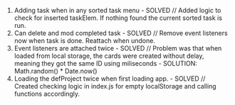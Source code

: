 1. Adding task when in any sorted task menu - SOLVED // Added logic to check for inserted taskElem. If nothing found the current sorted task is run.
2. Can delete and mod completed task - SOLVED // Remove event listeners now when task is done. Reattach when undone.
3. Event listeners are attached twice - SOLVED // Problem was that when loaded from local storage, the cards were created without delay, meaning they got the same ID using miliseconds - SOLUTION: Math.random() * Date.now()
4. Loading the defProject twice when first loading app. - SOLVED // Created checking logic in index.js for empty localStorage and calling functions accordingly. 